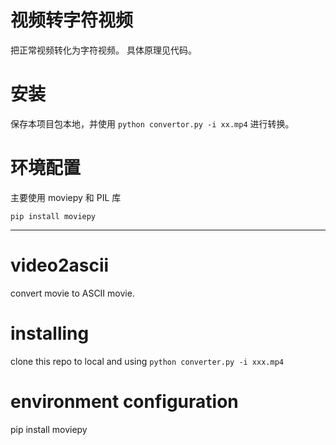 # 视频转字符视频

把正常视频转化为字符视频。
具体原理见代码。

# 安装

保存本项目包本地，并使用 `python convertor.py -i xx.mp4` 进行转换。

# 环境配置

主要使用 moviepy 和 PIL 库

`pip install moviepy`

---
# video2ascii

convert movie to ASCII movie.

# installing

clone this repo to local and using
`python converter.py -i xxx.mp4`

# environment configuration

pip install moviepy
